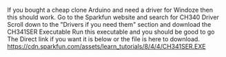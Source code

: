 If you bought a cheap clone Arduino and need a driver for Windoze then this should work.
Go to the Sparkfun website and search for CH340 Driver
Scroll down to the "Drivers if you need them" section and download the CH341SER Executable
Run this executable and you should be good to go
The Direct link if you want it is below or the file is here to download.
https://cdn.sparkfun.com/assets/learn_tutorials/8/4/4/CH341SER.EXE
